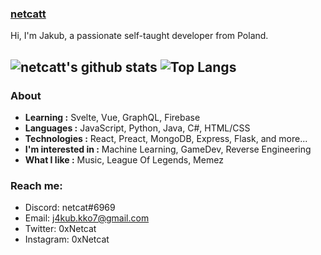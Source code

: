 ### [netcatt](https://github.com/0xNetcat)

Hi, I'm Jakub, a passionate self-taught developer from Poland. 

![netcatt's github stats](https://github-readme-stats.vercel.app/api?username=0xNetcat&show_icons=true)
![Top Langs](https://github-readme-stats.vercel.app/api/top-langs/?username=0xNetcat&layout=compact)
---------------------------------------------------------------------------------------------------------------------------------------------------------------------------------


### About

-  **Learning :** Svelte, Vue, GraphQL, Firebase
-  **Languages :** JavaScript, Python, Java, C#, HTML/CSS
-  **Technologies :** React, Preact, MongoDB, Express, Flask, and more...
-  **I'm interested in :** Machine Learning, GameDev, Reverse Engineering
-  **What I like :** Music, League Of Legends, Memez

### Reach me:
- Discord: netcat#6969
- Email: j4kub.kko7@gmail.com
- Twitter: 0xNetcat
- Instagram: 0xNetcat
